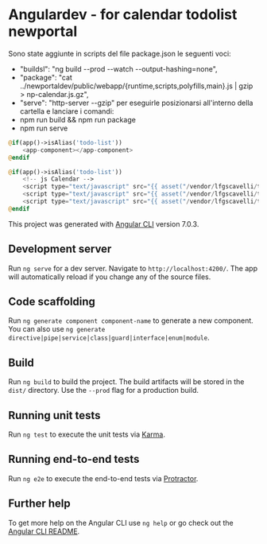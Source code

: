 # Angulardev - for calendar todolist newportal

Sono state aggiunte in scripts del file package.json le seguenti voci:
- "buildsl": "ng build --prod --watch --output-hashing=none",
- "package": "cat ../newportaldev/public/webapp/{runtime,scripts,polyfills,main}.js | gzip > np-calendar.js.gz",
- "serve": "http-server --gzip"
per eseguirle posizionarsi all'interno della cartella e lanciare i comandi:
- npm run build && npm run package
- npm run serve

````php
@if(app()->isAlias('todo-list'))
    <app-component></app-component>
@endif

@if(app()->isAlias('todo-list'))
    <!-- js Calendar -->
    <script type="text/javascript" src="{{ asset("/vendor/lfgscavelli/todolist/js/runtime.js") }}"></script>
    <script type="text/javascript" src="{{ asset("/vendor/lfgscavelli/todolist/js/polyfills.js") }}"></script>
    <script type="text/javascript" src="{{ asset("/vendor/lfgscavelli/todolist/js/main.js") }}"></script>
@endif
````

This project was generated with [Angular CLI](https://github.com/angular/angular-cli) version 7.0.3.

## Development server

Run `ng serve` for a dev server. Navigate to `http://localhost:4200/`. The app will automatically reload if you change any of the source files.

## Code scaffolding

Run `ng generate component component-name` to generate a new component. You can also use `ng generate directive|pipe|service|class|guard|interface|enum|module`.

## Build

Run `ng build` to build the project. The build artifacts will be stored in the `dist/` directory. Use the `--prod` flag for a production build.

## Running unit tests

Run `ng test` to execute the unit tests via [Karma](https://karma-runner.github.io).

## Running end-to-end tests

Run `ng e2e` to execute the end-to-end tests via [Protractor](http://www.protractortest.org/).

## Further help

To get more help on the Angular CLI use `ng help` or go check out the [Angular CLI README](https://github.com/angular/angular-cli/blob/master/README.md).

